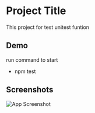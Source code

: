 
# Project Title

This project for test unitest funtion


## Demo

run command to start
- npm test



## Screenshots

![App Screenshot](
https://img5.pic.in.th/file/secure-sv1/image7a1499e3e6c8709d.png)


